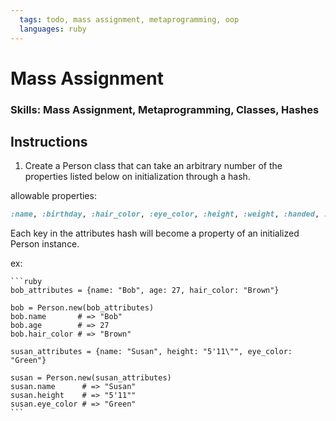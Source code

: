 ```yaml
---
  tags: todo, mass assignment, metaprogramming, oop
  languages: ruby
---
```


# Mass Assignment

### Skills: Mass Assignment, Metaprogramming, Classes, Hashes

## Instructions

1. Create a Person class that can take an arbitrary number of the properties listed below on initialization through a hash.

allowable properties: 
  ```ruby
  :name, :birthday, :hair_color, :eye_color, :height, :weight, :handed, :complexion, :t_shirt_size, :wrist_size, :glove_size, :pant_length, :pant_width
  ```
Each key in the attributes hash will become a property of an initialized Person instance.
  
  ex:

    ```ruby
    bob_attributes = {name: "Bob", age: 27, hair_color: "Brown"}

    bob = Person.new(bob_attributes)
    bob.name       # => "Bob"
    bob.age        # => 27
    bob.hair_color # => "Brown"

    susan_attributes = {name: "Susan", height: "5'11\"", eye_color: "Green"}

    susan = Person.new(susan_attributes)
    susan.name      # => "Susan"
    susan.height    # => "5'11""
    susan.eye_color # => "Green"
    ```